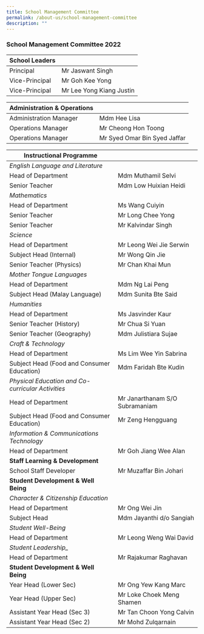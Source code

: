 ```yaml
---
title: School Management Committee
permalink: /about-us/school-management-committee
description: ""
---
```

### School Management Committee 2022


| School Leaders |  | 
| -------- | -------- |
| Principal| Mr Jaswant Singh|
| Vice-Principal| Mr Goh Kee Yong|
|Vice-Principal| Mr Lee Yong Kiang Justin|


| Administration & Operations |  | 
| -------- | -------- |
|Administration Manager|Mdm Hee Lisa|
|Operations Manager|Mr Cheong Hon Toong|
|Operations Manager|Mr Syed Omar Bin Syed Jaffar|

| Instructional Programme |  | 
| -------- | -------- |
| *English Language and Literature*| |
| Head of Department	| Mdm Muthamil Selvi|
|Senior Teacher| Mdm Low Huixian Heidi|
| *Mathematics*| |
| Head of Department	| Ms Wang Cuiyin|
|Senior Teacher| Mr Long Chee Yong|
|Senior Teacher| Mr Kalvindar Singh|
| *Science*| |
| Head of Department	| Mr Leong Wei Jie Serwin|
|Subject Head (Internal)	| Mr Wong Qin Jie|
|Senior Teacher (Physics)	|Mr Chan Khai Mun|
| *Mother Tongue Languages*| |
| Head of Department	| Mdm Ng Lai Peng|
|Subject Head (Malay Language)	| Mdm Sunita Bte Said|
| *Humanities*| |
| Head of Department	| Ms Jasvinder Kaur|
|Senior Teacher (History)		| Mr Chua Si Yuan|
|Senior Teacher (Geography)		| Mdm Julistiara Sujae|
| *Craft & Technology*| |
| Head of Department	| Ms Lim Wee Yin Sabrina|
|Subject Head (Food and Consumer Education)		| Mdm Faridah Bte Kudin|
| *Physical Education and Co-curricular Activities*| |
| Head of Department	| Mr Janarthanam S/O Subramaniam|
|Subject Head (Food and Consumer Education)		| Mr Zeng Hengguang|
| *Information & Communications Technology*| |
| Head of Department	| Mr Goh Jiang Wee Alan|
| **Staff Learning & Development**| |
| School Staff Developer		| Mr Muzaffar Bin Johari|
|**Student Development & Well Being**| |
|*Character & Citizenship Education*| |
| Head of Department			| Mr Ong Wei Jin|
| Subject Head				| Mdm Jayanthi d/o Sangiah|
|*Student Well-Being*| |
| Head of Department			| Mr Leong Weng Wai David|
|*Student Leadership_*| |
| Head of Department			| Mr Rajakumar Raghavan|
|**Student Development & Well Being**| |
| Year Head (Lower Sec)				| Mr Ong Yew Kang Marc|
|Year Head (Upper Sec)			| Mr Loke Choek Meng Shamen|
| Assistant Year Head (Sec 3)					| Mr Tan Choon Yong Calvin|
| Assistant Year Head (Sec 2)			| Mr Mohd Zulqarnain|